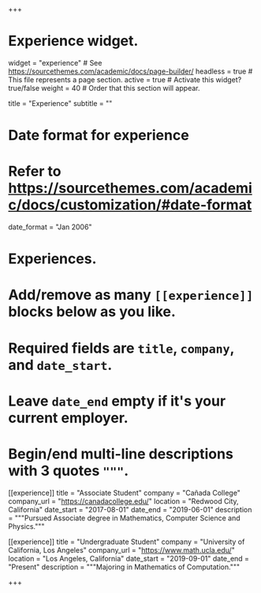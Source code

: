 +++
# Experience widget.
widget = "experience"  # See https://sourcethemes.com/academic/docs/page-builder/
headless = true  # This file represents a page section.
active = true  # Activate this widget? true/false
weight = 40  # Order that this section will appear.

title = "Experience"
subtitle = ""

# Date format for experience
#   Refer to https://sourcethemes.com/academic/docs/customization/#date-format
date_format = "Jan 2006"

# Experiences.
#   Add/remove as many `[[experience]]` blocks below as you like.
#   Required fields are `title`, `company`, and `date_start`.
#   Leave `date_end` empty if it's your current employer.
#   Begin/end multi-line descriptions with 3 quotes `"""`.
[[experience]]
  title = "Associate Student"
  company = "Cañada College"
  company_url = "https://canadacollege.edu/"
  location = "Redwood City, California"
  date_start = "2017-08-01"
  date_end = "2019-06-01"
  description = """Pursued Associate degree in Mathematics, Computer Science and Physics."""



[[experience]]
  title = "Undergraduate Student"
  company = "University of California, Los Angeles"
  company_url = "https://www.math.ucla.edu/"
  location = "Los Angeles, California"
  date_start = "2019-09-01"
  date_end = "Present"
  description = """Majoring in Mathematics of Computation."""

+++
